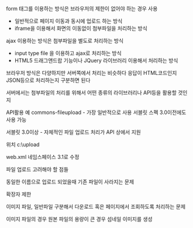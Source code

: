 form 태그를 이용하는 방식은 브라우저의 제한이 없어야 하는 경우 사용
 - 일반적으로 페이지 이동과 동시에 업로드 하는 방식
 - iframe을 이용해서 화면의 이동없이 첨부파일을 처리하는 방식

ajax 이용하는 방식은 첨부파일을 별도로 처리하는 방식
 - input type file 을 이용하고 ajax로 처리하는 방식
 - HTML5 드래그앤드랍 기능이나 JQuery 라이브러리 이용해서 처리하는 방식

브라우저 방식은 다양하지만 서버쪽에서 처리는 비슷하다
응답이 HTML코드인지 JSON등으로 처리하는지 구분하면 된다

서버에서는 첨부파일의 처리를 위해서 어떤 종류의 라이브러리나 API등을 활용할 것인지

API활용 예
commons-fileupload - 가장 일반적으로 사용 서블릿 스펙 3.0이전에도 사용 가능

서블릿 3.0이상 - 자체적인 파일 업로드 처리가 API 상에서 지원

위치 c:\upload


web.xml
네임스페이스 3.1로 수정
<web-app xmlns="http://xmlns.jcp.org/xml/ns/javaee" xmlns:xsi="http://www.w3.org/2001/XMLSchema-instance"
	xsi:schemaLocation="http://xmlns.jcp.org/xml/ns/javaee http://xmlns.jcp.org/xml/ns/javaee/web-app_3_1.xsd"
	id="WebApp_ID" version="3.1">



파일 업로드 고려해야 할 점들

동일한 이름으로 업로드 되었을때 기존 파일이 사라지는 문제

확장자 제한

이미지 파일, 일반파일 구분해서 다운로드 혹은 페이지에서 조회하도록 처리하는 문제

이미지 파일의 경우 원본 파일의 용량이 큰 경우 섬네일 이미지를 생성
